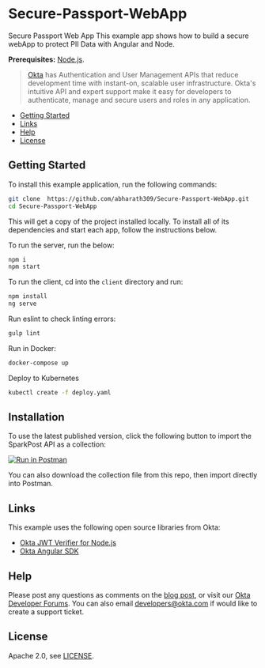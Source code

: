 # Secure-Passport-WebApp
Secure Passport Web App
This example app shows how to build a secure webApp to protect PII Data with Angular and Node.

**Prerequisites:** [Node.js](https://nodejs.org/).

> [Okta](https://developer.okta.com/) has Authentication and User Management APIs that reduce development time with instant-on, scalable user infrastructure. Okta's intuitive API and expert support make it easy for developers to authenticate, manage and secure users and roles in any application.

* [Getting Started](#getting-started)
* [Links](#links)
* [Help](#help)
* [License](#license)

## Getting Started

To install this example application, run the following commands:

```bash
git clone  https://github.com/abharath309/Secure-Passport-WebApp.git
cd Secure-Passport-WebApp
```

This will get a copy of the project installed locally. To install all of its dependencies and start each app, follow the instructions below.

To run the server, run the below:
 
```bash
npm i
npm start
```

To run the client, cd into the `client` directory and run:
 
```bash
npm install 
ng serve
```

Run eslint to check linting errors:
```bash
gulp lint
```

Run in Docker:
```bash
docker-compose up
```

Deploy to Kubernetes
```bash
kubectl create -f deploy.yaml
```

## Installation

To use the latest published version, click the following button to import the SparkPost API as a collection:

[![Run in Postman](https://s3.amazonaws.com/postman-static/run-button.png)](https://www.getpostman.com/collections/795e64bfc59a049adb96)

You can also download the collection file from this repo, then import directly into Postman.

## Links

This example uses the following open source libraries from Okta:

* [Okta JWT Verifier for Node.js](https://github.com/okta/okta-oidc-js/tree/master/packages/jwt-verifier)
* [Okta Angular SDK](https://github.com/okta/okta-oidc-js/tree/master/packages/okta-angular)

## Help

Please post any questions as comments on the [blog post](https://developer.okta.com/blog/2018/10/30/basic-crud-angular-and-node), or visit our [Okta Developer Forums](https://devforum.okta.com/). You can also email developers@okta.com if would like to create a support ticket.

## License

Apache 2.0, see [LICENSE](LICENSE).
